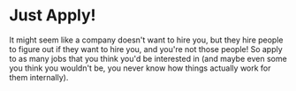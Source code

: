 <h1> Just Apply! </h1>
It might seem like a company doesn't want to hire you, but they hire people to
figure out if they want to hire you, and you're not those people! So apply to
as many jobs that you think you'd be interested in (and maybe even some you
think you wouldn't be, you never know how things actually work for them
internally).
